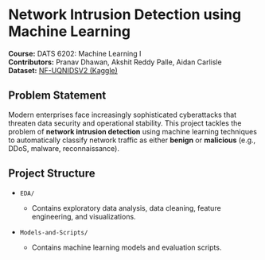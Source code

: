 # Network Intrusion Detection using Machine Learning

**Course:** DATS 6202: Machine Learning I  
**Contributors:** Pranav Dhawan, Akshit Reddy Palle, Aidan Carlisle  
**Dataset:** [NF-UQNIDSV2 (Kaggle)](https://www.kaggle.com/datasets/aryashah2k/nfuqnidsv2-network-intrusion-detection-dataset/data)

## Problem Statement

Modern enterprises face increasingly sophisticated cyberattacks that threaten data security and operational stability. This project tackles the problem of **network intrusion detection** using machine learning techniques to automatically classify network traffic as either **benign** or **malicious** (e.g., DDoS, malware, reconnaissance).

## Project Structure

- `EDA/`  
  - Contains exploratory data analysis, data cleaning, feature engineering, and visualizations.

- `Models-and-Scripts/`  
  - Contains machine learning models and evaluation scripts.
